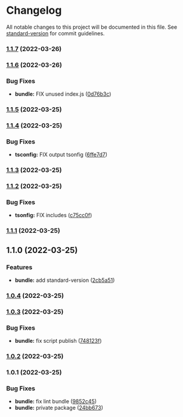 # Changelog

All notable changes to this project will be documented in this file. See [standard-version](https://github.com/conventional-changelog/standard-version) for commit guidelines.

### [1.1.7](https://github.com/stephen-shopopop/ts-config/compare/v1.1.6...v1.1.7) (2022-03-26)

### [1.1.6](https://github.com/stephen-shopopop/ts-config/compare/v1.1.5...v1.1.6) (2022-03-26)


### Bug Fixes

* **bundle:** FIX unused index.js ([0d76b3c](https://github.com/stephen-shopopop/ts-config/commit/0d76b3c2199341d9082e1f11a5de13722eba7e8c))

### [1.1.5](https://github.com/stephen-shopopop/ts-config/compare/v1.1.4...v1.1.5) (2022-03-25)

### [1.1.4](https://github.com/stephen-shopopop/ts-config/compare/v1.1.3...v1.1.4) (2022-03-25)


### Bug Fixes

* **tsconfig:** FIX output tsonfig ([6ffe7d7](https://github.com/stephen-shopopop/ts-config/commit/6ffe7d7d7ca0c30e0c60c495d1357f586e8a472d))

### [1.1.3](https://github.com/stephen-shopopop/ts-config/compare/v1.1.2...v1.1.3) (2022-03-25)

### [1.1.2](https://github.com/stephen-shopopop/ts-config/compare/v1.1.1...v1.1.2) (2022-03-25)


### Bug Fixes

* **tsonfig:** FIX includes ([c75cc0f](https://github.com/stephen-shopopop/ts-config/commit/c75cc0f1d667d5d196d6588e5d97736119e06f78))

### [1.1.1](https://github.com/stephen-shopopop/ts-config/compare/v1.1.0...v1.1.1) (2022-03-25)

## 1.1.0 (2022-03-25)


### Features

* **bundle:** add standard-version ([2cb5a51](https://github.com/stephen-shopopop/ts-config/commit/2cb5a51fe6fff2df340453bc9f1c9c0c5e7d1240))

### [1.0.4](https://github.com/stephen-shopopop/eslint-config/compare/v1.0.3...v1.0.4) (2022-03-25)

### [1.0.3](https://github.com/stephen-shopopop/eslint-config/compare/v1.0.2...v1.0.3) (2022-03-25)


### Bug Fixes

* **bundle:** fix script publish ([748123f](https://github.com/stephen-shopopop/eslint-config/commit/748123f3a59266ad55a2e22fc49f3ebfaf0b1c6f))

### [1.0.2](https://github.com/stephen-shopopop/eslint-config/compare/v1.0.1...v1.0.2) (2022-03-25)

### 1.0.1 (2022-03-25)


### Bug Fixes

* **bundle:** fix lint bundle ([9852c45](https://github.com/stephen-shopopop/eslint-config/commit/9852c4518d77af805e51727b3b4a73b2a022306f))
* **bundle:** private package ([24bb673](https://github.com/stephen-shopopop/eslint-config/commit/24bb67336ba1ec804f00ff0b61c62fc65af1b1de))

